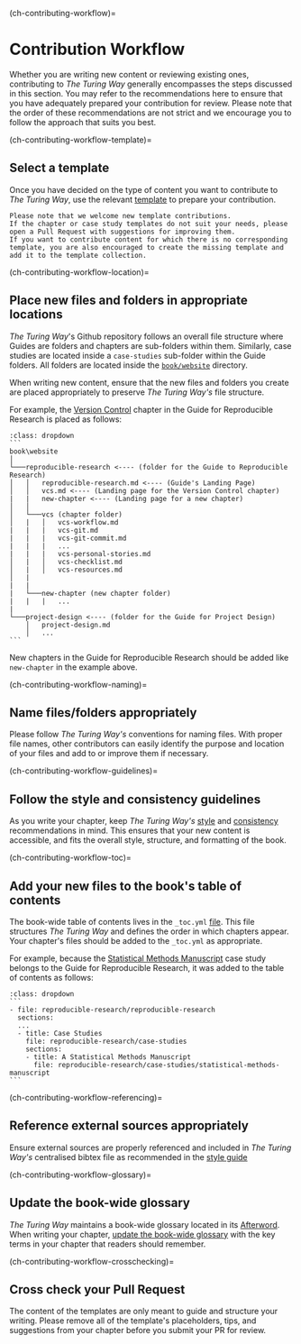 (ch-contributing-workflow)=
# Contribution Workflow

Whether you are writing new content or reviewing existing ones, contributing to _The Turing Way_ generally encompasses the steps discussed in this section.
You may refer to the recommendations here to ensure that you have adequately prepared your contribution for review.
Please note that the order of these recommendations are not strict and we encourage you to follow the approach that suits you best.

(ch-contributing-workflow-template)=
## Select a template

Once you have decided on the type of content you want to contribute to _The Turing Way_, use the relevant [template](https://github.com/the-turing-way/the-turing-way/tree/main/book/templates) to prepare your contribution.

```{note}
Please note that we welcome new template contributions.
If the chapter or case study templates do not suit your needs, please open a Pull Request with suggestions for improving them.
If you want to contribute content for which there is no corresponding template, you are also encouraged to create the missing template and add it to the template collection.
```

(ch-contributing-workflow-location)=
## Place new files and folders in appropriate locations

_The Turing Way_'s Github repository follows an overall file structure where Guides are folders and chapters are sub-folders within them.
Similarly, case studies are located inside a `case-studies` sub-folder within the Guide folders.
All folders are located inside the [`book/website`](https://github.com/the-turing-way/the-turing-way/tree/main/book/website) directory.

When writing new content, ensure that the new files and folders you create are placed appropriately to preserve _The Turing Way's_ file structure.

For example, the [Version Control](https://the-turing-way.netlify.app/reproducible-research/vcs.html) chapter in the Guide for Reproducible Research is placed as follows:

````{admonition} Adding new files and folders
:class: dropdown
```
book\website
│
└───reproducible-research <---- (folder for the Guide to Reproducible Research)
│   │   reproducible-research.md <---- (Guide's Landing Page)
│   │   vcs.md <---- (Landing page for the Version Control chapter)
|   |   new-chapter <---- (Landing page for a new chapter)
│   │
│   └───vcs (chapter folder)
│   |   │   vcs-workflow.md
|   |   |   vcs-git.md
|   |   |   vcs-git-commit.md
|   |   |   ...
|   |   |   vcs-personal-stories.md
│   |   │   vcs-checklist.md
│   |   │   vcs-resources.md
│   |
|   |
|   └───new-chapter (new chapter folder)
|   |   |   ...
|    
└───project-design <---- (folder for the Guide for Project Design)
    │   project-design.md
    │   ...
```
````

New chapters in the Guide for Reproducible Research should be added like `new-chapter` in the example above.

(ch-contributing-workflow-naming)=
## Name files/folders appropriately

Please follow _The Turing Way's_ conventions for naming files.
With proper file names, other contributors can easily identify the purpose and location of your files and add to or improve them if necessary.

(ch-contributing-workflow-guidelines)=
## Follow the style and consistency guidelines

As you write your chapter, keep _The Turing Way's_ [style](https://the-turing-way.netlify.app/community-handbook/style.html) and [consistency](https://the-turing-way.netlify.app/community-handbook/consistency.html) recommendations in mind.
This ensures that your new content is accessible, and fits the overall style, structure, and formatting of the book.

(ch-contributing-workflow-toc)=
## Add your new files to the book's table of contents

The book-wide table of contents lives in the `_toc.yml` [file](https://github.com/the-turing-way/the-turing-way/blob/main/book/website/_toc.yml).
This file structures _The Turing Way_ and defines the order in which chapters appear.
Your chapter's files should be added to the `_toc.yml` as appropriate.

For example, because the [Statistical Methods Manuscript](https://the-turing-way.netlify.app/reproducible-research/case-studies/statistical-methods-manuscript.html) case study belongs to the Guide for Reproducible Research, it was added to the table of contents as follows:

````{admonition} Updating the book-wide table of contents
:class: dropdown
```
- file: reproducible-research/reproducible-research
  sections:
  ...
  - title: Case Studies
    file: reproducible-research/case-studies
    sections:
    - title: A Statistical Methods Manuscript
      file: reproducible-research/case-studies/statistical-methods-manuscript
```

````

(ch-contributing-workflow-referencing)=
## Reference external sources appropriately

Ensure external sources are properly referenced and included in _The Turing Way's_ centralised bibtex file as recommended in the [style guide](https://the-turing-way.netlify.app/community-handbook/style/style-citing.html)

(ch-contributing-workflow-glossary)=
## Update the book-wide glossary

_The Turing Way_ maintains a book-wide glossary located in its [Afterword](https://the-turing-way.netlify.app/afterword/glossary.html).
When writing your chapter, [update the book-wide glossary](https://the-turing-way.netlify.app/community-handbook/style/style-more-styling.html) with the key terms in your chapter that readers should remember.

(ch-contributing-workflow-crosschecking)=
## Cross check your Pull Request

The content of the templates are only meant to guide and structure your writing.
Please remove all of the template's placeholders, tips, and suggestions from your chapter before you submit your PR for review.

